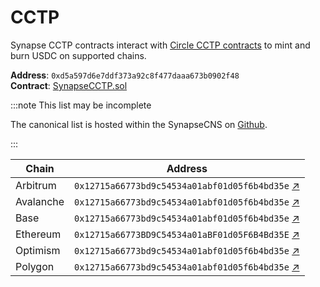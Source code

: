 # CCTP

Synapse CCTP contracts interact with [Circle CCTP contracts](https://developers.circle.com/stablecoins/docs/evm-smart-contracts) to mint and burn USDC on supported chains.

**Address**: `0xd5a597d6e7ddf373a92c8f477daaa673b0902f48`\
**Contract**: [SynapseCCTP.sol](https://github.com/synapsecns/synapse-contracts/blob/master/contracts/cctp/SynapseCCTP.sol)

:::note This list may be incomplete

The canonical list is hosted within the SynapseCNS on [Github](https://github.com/synapsecns/synapse-contracts).

:::

| Chain     | Address                                      |
| --------- | ---------------------------------------------|
| Arbitrum  | `0x12715a66773bd9c54534a01abf01d05f6b4bd35e` [↗](https://arbiscan.io/address/0x12715a66773bd9c54534a01abf01d05f6b4bd35e)             |
| Avalanche | `0x12715a66773bd9c54534a01abf01d05f6b4bd35e` [↗](https://snowtrace.io/address/0x12715a66773BD9C54534a01aBF01d05F6B4Bd35E)            |
| Base      | `0x12715a66773bd9c54534a01abf01d05f6b4bd35e` [↗](https://basescan.org/address/0x12715a66773BD9C54534a01aBF01d05F6B4Bd35E)            |
| Ethereum  | `0x12715a66773BD9C54534a01aBF01d05F6B4Bd35E` [↗](https://etherscan.io/address/0x12715a66773BD9C54534a01aBF01d05F6B4Bd35E)            |
| Optimism  | `0x12715a66773bd9c54534a01abf01d05f6b4bd35e` [↗](https://optimistic.etherscan.io/address/0x12715a66773BD9C54534a01aBF01d05F6B4Bd35E) |
| Polygon   | `0x12715a66773bd9c54534a01abf01d05f6b4bd35e` [↗](https://polygonscan.com/address/0x12715a66773BD9C54534a01aBF01d05F6B4Bd35E)         |
